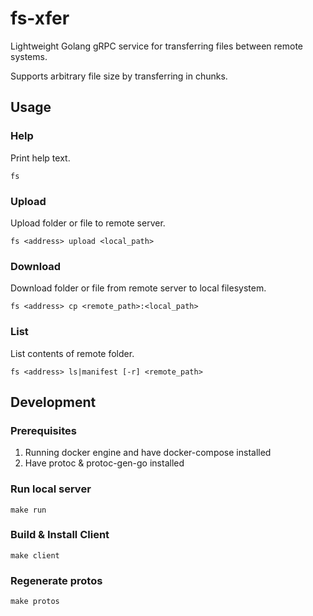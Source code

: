 # fs-xfer

Lightweight Golang gRPC service for transferring files between remote systems.

Supports arbitrary file size by transferring in chunks.

## Usage

### Help

Print help text.

`fs`

### Upload

Upload folder or file to remote server.

`fs <address> upload <local_path>`

### Download

Download folder or file from remote server to local filesystem.

`fs <address> cp <remote_path>:<local_path>`

### List

List contents of remote folder.

`fs <address> ls|manifest [-r] <remote_path>`

## Development

### Prerequisites

1. Running docker engine and have docker-compose installed
2. Have protoc & protoc-gen-go installed

### Run local server

`make run`

### Build & Install Client

`make client`

### Regenerate protos

`make protos`
